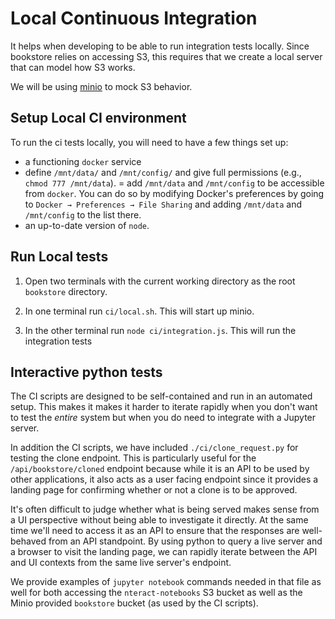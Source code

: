 # Local Continuous Integration

It helps when developing to be able to run integration tests locally. Since
bookstore relies on accessing S3, this requires that we create a local server
that can model how S3 works.

We will be using [minio](https://docs.minio.io/) to mock S3 behavior.

## Setup Local CI environment

To run the ci tests locally, you will need to have a few things set up:

- a functioning `docker` service
- define `/mnt/data/` and `/mnt/config/` and give full permissions
  (e.g., `chmod 777 /mnt/data`).
= add `/mnt/data` and `/mnt/config` to be accessible from `docker`. You can do
  so by modifying Docker's preferences by going to `Docker → Preferences → File Sharing`
  and adding `/mnt/data` and `/mnt/config` to the list there.
- an up-to-date version of `node`.

## Run Local tests

1. Open two terminals with the current working directory as the root `bookstore`
   directory.

2. In one terminal run `ci/local.sh`. This will start up minio.

3. In the other terminal run `node ci/integration.js`. This will run the
   integration tests

## Interactive python tests

The CI scripts are designed to be self-contained and run in an automated setup. This makes it
makes it harder to iterate rapidly when you don't want to test the _entire_ system but when
you do need to integrate with a Jupyter server.

In addition the CI scripts, we have included `./ci/clone_request.py` for testing the clone
endpoint. This is particularly useful for the `/api/bookstore/cloned` endpoint because while it
is an API to be used by other applications, it also acts as a user facing endpoint since it
provides a landing page for confirming whether or not a clone is to be approved.

It's often difficult to judge whether what is being served makes sense from a UI perspective
without being able to investigate it directly. At the same time we'll need to access it as an
API to ensure that the responses are well-behaved from an API standpoint. By using python to
query a live server and a browser to visit the landing page, we can rapidly iterate between
the API and UI contexts from the same live server's endpoint. 

We provide examples of `jupyter notebook` commands needed in that file as well for both
accessing the `nteract-notebooks` S3 bucket as well as the Minio provided `bookstore` bucket
(as used by the CI scripts).
